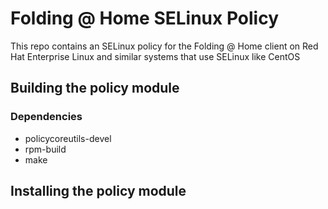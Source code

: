 # Folding @ Home SELinux Policy

This repo contains an SELinux policy for the Folding @ Home client
on Red Hat Enterprise Linux and similar systems that use SELinux like CentOS

## Building the policy module

### Dependencies

 - policycoreutils-devel
 - rpm-build
 - make

## Installing the policy module

